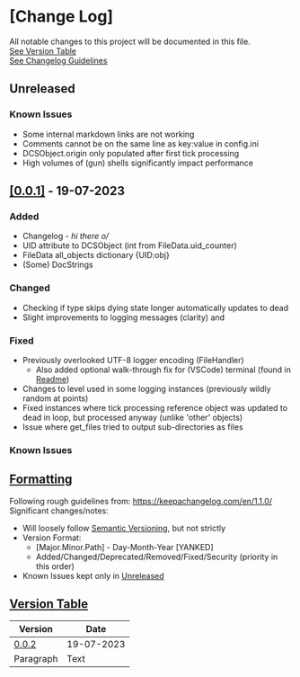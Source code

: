 # [Change Log][](#top)

All notable changes to this project will be documented in this file.  
[See Version Table](#version-table)  
[See Changelog Guidelines](#formatting)


## Unreleased
### Known Issues
- Some internal markdown links are not working
- Comments cannot be on the same line as key:value in config.ini
- DCSObject.origin only populated after first tick processing
- High volumes of (gun) shells significantly impact performance

## [[0.0.1]](#v-0-0-1) - 19-07-2023

### Added
- Changelog - *hi there o/*
- UID attribute to DCSObject (int from FileData.uid_counter)
- FileData all_objects dictionary {UID:obj}
- (Some) DocStrings
### Changed
- Checking if type skips dying state longer automatically updates to dead
- Slight improvements to logging messages (clarity) and

### Fixed
- Previously overlooked UTF-8 logger encoding (FileHandler)
    - Also added optional walk-through fix for (VSCode) terminal (found in [Readme](#README.md#encoding))
- Changes to level used in some logging instances (previously wildly random at points)
- Fixed instances where tick processing reference object was updated to dead in loop, but processed anyway (unlike 'other' objects)
- Issue where get_files tried to output sub-directories as files
### Known Issues
  


## [Formatting](#top)
Following rough guidelines from: https://keepachangelog.com/en/1.1.0/  
Significant changes/notes:
- Will loosely follow [Semantic Versioning](https://semver.org/spec/v2.0.0.html), but not strictly
- Version Format:
  - [Major.Minor.Path] - Day-Month-Year [YANKED] 
  - Added/Changed/Deprecated/Removed/Fixed/Security (priority in this order)
- Known Issues kept only in [Unreleased](#unreleased)



## [Version Table](#v-0-0-1)
| Version           | Date       |
| ----------------- | ---------- |
| [0.0.2](#v-0-0-1) | 19-07-2023 |
| Paragraph         | Text       |